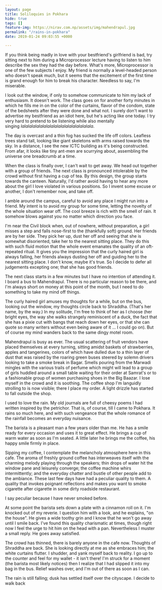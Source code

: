 ```yaml
---
layout: page
title: Soliloquies in Pokhara
hide: true
tags: []
feature-img: https://nirav.com.np/assets/img/mahendrapul.jpg
permalink: "/rains-in-pokhara"
date: 2019-01-24 09:03:55 +0000

---
```

If you think being madly in love with your bestfriend's girlfriend is bad, try sitting next to him during a Microprocessor lecture having to listen to him describe the sex they had the day before. What's more, Microprocessor is one of the few subjects I enjoy. My friend is normally a level-headed person who doesn't speak much, but it seems that the excitement of the first time is grand enough for him to break his character. Needless to say, I'm miserable.

I look out the window, if only to somehow communicate to him my lack of enthusiasm. It doesn't work. The class goes on for another forty minutes in which he fills me in on the color of the curtains, flavor of the condom, state of the bedsheets after they were done and what not. I surely don't want to advertise my bestfriend as an idiot here, but he's acting like one today. I try very hard to pretend to be listening while also mentally singing _lalalalalalalalalalalalalalalalalalalala_. 

The day is overcast and a thin fog has sucked the life off colors. Leafless trees stand tall, looking like giant skeletons with arms raised towards the sky. In a distance, I see the new ICTC building as it's being constructed. From afar, it looks like tiny ant-men are scurrying about, assembling the universe one breadcrumb at a time.

When the class is finally over, I can't wait to get away. We head out together with a group of friends. The next class is pronounced intolerable by the crowd without first having a cup of tea. By this design, the group starts towards the canteen. Naturally, I'd rather avoid having to hear any more about the girl I love violated in various positions. So I invent some excuse or another, I don't remember now, and take off.

I amble around the campus, careful to avoid any place I might run into a friend. My intent is to avoid my group for some time, letting the novelty of the whole situation wear off. The cool breeze is rich with the smell of rain. It somehow blows against you no matter which direction you face.

I'm near the Civil block when, out of nowhere, without preparation, a girl misses a step and falls nose-first to the (thankfully soft) ground. Her friends are by her side. They pick her up, dust her off and seeing that she is somewhat disoriented, take her to the nearest sitting place. They do this with such fluid motion that the whole event emanates the quality of an oft-repeated ritual. It gives you the impression that the curly haired girl is always falling, her friends always dusting her off and guiding her to the nearest sitting place. I don't know, maybe it's true. So I decide to defer all judgements excepting one; that she has good friends. 

The next class starts in a few minutes but I have no intention of attending it. I board a bus to Mahendrapul. There is no particular reason to be there, and I'm always short on money at this point of the month, but I need to do something to take my mind off things.

The curly haired girl amuses my thoughts for a while, but on the bus, looking out the window, my thoughts circle back to Shraddha. (That's her name, by the way.) In my solitude, I'm free to think of her as I choose (her bright eyes, the way she walks strangely reminiscent of a duck, the fact that she has a pixie cut with bangs that reach down her eyes, or that she can quote so many writers without even being aware of it ... I could go on). But of course my mind wanders back to the same dingy motel room.

Mahendrapul is busy as ever. The usual scattering of fruit vendors have placed themselves at every turning, sitting amidst baskets of strawberries, apples and tangerines, colors of which have dulled due to a thin layer of dust that was raised by the roaring green buses steered by solemn drivers looking to take a smoke break in Bagar. Smells pouring from the Marwadi mingles with the various trails of perfume which might will lead to a group of girls huddled around a small table waiting for their order at Samrat's or to a fashionable group of women purchasing shoes in the Big Baazar. I lose myself in the crowd and it is soothing. The coffee shop I'm languidly strolling to is now visible; there I place my order. A light drizzle has started to fall outside the shop.

I used to love the rain. My old journals are full of cheesy poems I had written inspired by the petrichor. That is, of course, till I came to Pokhara. It rains so much here, and with such vengeance that the whole romance of the rainfall becomes an everyday nuisance.

The barista is a pleasant man a few years older than me. He has a smile ready for every occasion and uses it to great effect. He brings a cup of warm water as soon as I'm seated. A little later he brings me the coffee, his happy smile firmly in place. 

Sipping my coffee, I contemplate the melancholy atmosphere here in this cafe. The aroma of freshly ground coffee has interweaves itself with the charming melody playing through the speakers; thin drops of water hit the window pane and leisurely converge; the coffee machine whirs intermittently; and the everyday chatter and bustle of other people add to the ambiance. These last few days have had a peculiar quality to them. A quality that invokes poignant reflections and makes you want to smoke cigarette after cigarette in some dirty roadside restaurant. 

I say peculiar because I have never smoked before.

At some point the barista sets down a plate with a cinnamon roll on it. I'm knocked out of my reverie. I question him with a look, and he explains, "on the house". He gives a wide toothy grin and I know that he won't go away until I smile back. I've found this quality charismatic at times, though right now I feel the urge to hit him on the head with a pan. Nevertheless I muster a small reply. He goes away satisfied. 

The crowd has thinned, there is barely anyone in the cafe now. Thoughts of Shraddha are back. She is looking directly at me as she embraces him; the white curtains flutter. I shudder, and yank myself back to reality. I go up to the counter and feel for my wallet - it isn't there! I'm struck for a moment (the barista most likely notices) then I realize that I had slipped it into my bag in the bus. Relief washes over, and I'm out of there as soon as I can.

The rain is still falling; dusk has settled itself over the cityscape. I decide to walk back